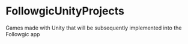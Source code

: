 # FollowgicUnityProjects
Games made with Unity that will be subsequently implemented into the Followgic app
